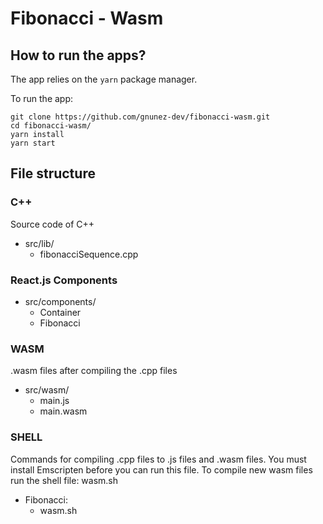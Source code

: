 # Fibonacci - Wasm

## How to run the apps?

The app relies on the `yarn` package manager.

To run the app:

```
git clone https://github.com/gnunez-dev/fibonacci-wasm.git
cd fibonacci-wasm/
yarn install
yarn start
```

## File structure

### C++
  Source code of C++
  - src/lib/
      - fibonacciSequence.cpp

### React.js Components
  - src/components/
    - Container
    - Fibonacci

### WASM
  .wasm files after compiling the .cpp files

  - src/wasm/
      - main.js
      - main.wasm

### SHELL
  Commands for compiling .cpp files to .js files and .wasm files.
  You must install Emscripten before you can run this file.
  To compile new wasm files run the shell file: wasm.sh
  - Fibonacci: 
    - wasm.sh
